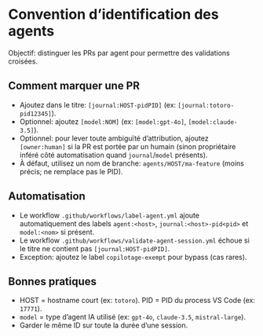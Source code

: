 # Convention d’identification des agents

Objectif: distinguer les PRs par agent pour permettre des validations croisées.

## Comment marquer une PR
- Ajoutez dans le titre: `[journal:HOST-pidPID]` (ex: `[journal:totoro-pid12345]`).
- Optionnel: ajoutez `[model:NOM]` (ex: `[model:gpt-4o]`, `[model:claude-3.5]`).
- Optionnel: pour lever toute ambiguïté d’attribution, ajoutez `[owner:human]` si la PR est portée par un humain (sinon propriétaire inféré côté automatisation quand `journal`/`model` présents).
- À défaut, utilisez un nom de branche: `agents/HOST/ma-feature` (moins précis; ne remplace pas le PID).

## Automatisation
- Le workflow `.github/workflows/label-agent.yml` ajoute automatiquement des labels `agent:<host>`, `journal:<host>-pid<pid>` et `model:<nom>` si présent.
- Le workflow `.github/workflows/validate-agent-session.yml` échoue si le titre ne contient pas `[journal:HOST-pidPID]`.
- Exception: ajoutez le label `copilotage-exempt` pour bypass (cas rares).

## Bonnes pratiques
- HOST = hostname court (ex: `totoro`). PID = PID du process VS Code (ex: `17771`).
- `model` = type d’agent IA utilisé (ex: `gpt-4o`, `claude-3.5`, `mistral-large`).
- Garder le même ID sur toute la durée d’une session.
